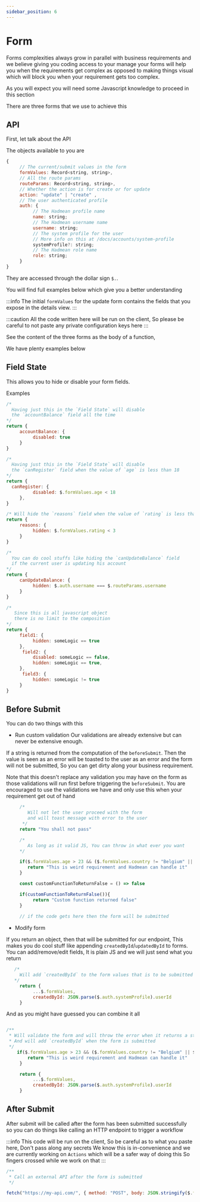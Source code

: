 ```yaml
---
sidebar_position: 6
---
```


# Form
Forms complexities always grow in parallel with business requirements and we believe giving you coding access to your manage your forms will help you when the requirements get complex as opposed to making things visual which will block you when your requirement gets too complex. 

As you will expect you will need some Javascript knowledge to proceed in this section

There are three forms that we use to achieve this

## API
First, let talk about the API

The objects available to you are

```js
{
     // The current/submit values in the form
     formValues: Record<string, string>,
     // All the route params
     routeParams: Record<string, string>,
     // Whether the action is for create or for update
     action: "update" | "create" , 
     // The user authenticated profile
     auth: {
          // The Hadmean profile name
          name: string;
          // The Hadmean username name
          username: string;
          // The system profile for the user
          // More info on this at /docs/accounts/system-profile 
          systemProfile?: string;
          // The Hadmean role name
          role: string;
     }
}
```

They are accessed through the dollar sign `$.`.

You will find full examples below which give you a better understanding

:::info
The initial `formValues` for the update form contains the fields that you expose in the details view.
:::

:::caution
All the code written here will be run on the client, So please be careful to not paste any private configuration keys here
:::

See the content of the three forms as the body of a function, 

We have plenty examples below

## Field State
This allows you to hide or disable your form fields.

Examples

```js
/* 
  Having just this in the `Field State` will disable 
  the `accountBalance` field all the time 
*/
return {
     accountBalance: {
          disabled: true
     }
}
```

```js
/* 
  Having just this in the `Field State` will disable 
  the `canRegister` field when the value of `age` is less than 18  
*/
return {
  canRegister: {
          disabled: $.formValues.age < 18
     },
}
```

```js
/* Will hide the `reasons` field when the value of `rating` is less than 3*/
return {
     reasons: {
          hidden: $.formValues.rating < 3
     }
}
```

```js
/* 
  You can do cool stuffs like hiding the `canUpdateBalance` field 
  if the current user is updating his account  
*/
return {
     canUpdateBalance: {
          hidden: $.auth.username === $.routeParams.username
     }
}
```

```js
/* 
   Since this is all javascript object 
   there is no limit to the composition 
*/
return {
     field1: {
          hidden: someLogic == true
     },
      field2: {
          disabled: someLogic == false,
          hidden: someLogic == true,
     },
      field3: {
          hidden: someLogic != true
     }
}
```

## Before Submit
You can do two things with this
 - Run custom validation
Our validations are already extensive but can never be extensive enough. 

If a string is returned from the computation of the `beforeSubmit`. Then the value is seen as an error will be toasted to the user as an error and the form will not be submitted, So you can get dirty along your business requirement. 

Note that this doesn't replace any validation you may have on the form as those validations will run first before triggering the `beforeSubmit`. You are encouraged to use the validations we have and only use this when your requirement get out of hand

```js
     /* 
        Will not let the user proceed with the form
        and will toast message with error to the user
      */
     return "You shall not pass"
```

```js
     /* 
        As long as it valid JS, You can throw in what ever you want
     */

     if($.formValues.age > 23 && ($.formValues.country != "Belgium" || $.formValues.height == 124 )){
        return "This is weird requirement and Hadmean can handle it"
     }

     const customFunctionToReturnFalse = () => false

     if(customFunctionToReturnFalse()){
          return "Custom function returned false"
     }
     
     // if the code gets here then the form will be submitted
```

- Modify form

If you return an object, then that will be submitted for our endpoint, This makes you do cool stuff like appending `createdById`/`updatedById` to forms. You can add/remove/edit fields, It is plain JS and we will just send what you return 

```js
   /*
     Will add `createdById` to the form values that is to be submitted
   */
     return {
          ...$.formValues,
          createdById: JSON.parse($.auth.systemProfile).userId
     }
```

And as you might have guessed you can combine it all

```js

/**
 * Will validate the form and will throw the error when it returns a string
 * And will add `createdById` when the form is submitted
 */
    if($.formValues.age > 23 && ($.formValues.country != "Belgium" || $.formValues.height == 124 )){
        return "This is weird requirement and Hadmean can handle it"
     }

     return {
          ...$.formValues,
          createdById: JSON.parse($.auth.systemProfile).userId
     }
```

## After Submit
After submit will be called after the form has been submitted successfully so  you can do things like calling an HTTP endpoint to trigger a workflow

:::info
 This code will be run on the client, So be careful as to what you paste here, Don't pass along any secrets
 We know this is in-convenience and we are currently working on `Actions` which will be a safer way of doing this
 So fingers crossed while we work on that
:::

```js
/**
 * Call an external API after the form is submitted
 */

fetch("https://my-api.com/", { method: "POST", body: JSON.stringify($.formValues) })

```
